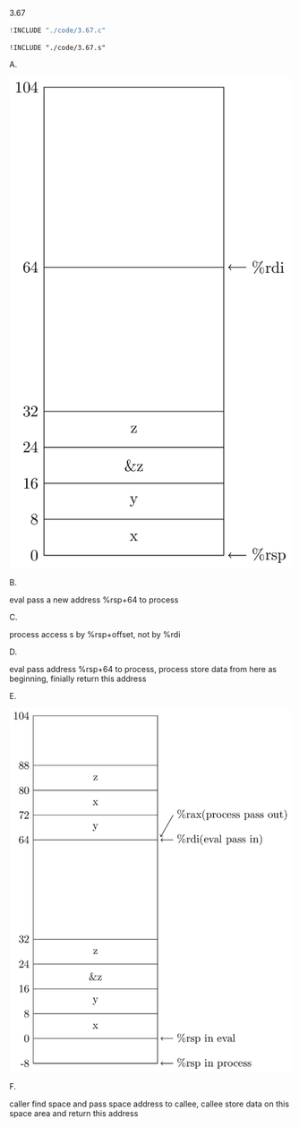 3.67

```c
!INCLUDE "./code/3.67.c"
```

```gas
!INCLUDE "./code/3.67.s"
```

A.

![3.67.A](./assets/3.67.A.png)

B.

eval pass a new address %rsp+64 to process

C.

process access s by %rsp+offset, not by %rdi

D.

eval pass address %rsp+64 to process, process store data from here as beginning,
finially return this address

E.

![3.67.E](./assets/3.67.E.png)

F.

caller find space and pass space address to callee, callee store data on this
space area and return this address
